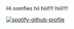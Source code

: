 Hi oomfies hii hiii!!!! hiii!!!!



[![spotify-github-profile](https://spotify-github-profile.kittinanx.com/api/view?uid=s4qavvcn7yuiplcduxtdoxhiy&cover_image=false&theme=default&show_offline=false&background_color=0a0a0a&interchange=false&bar_color=9f0909&bar_color_cover=true)](https://spotify-github-profile.kittinanx.com/api/view?uid=s4qavvcn7yuiplcduxtdoxhiy&redirect=true)
